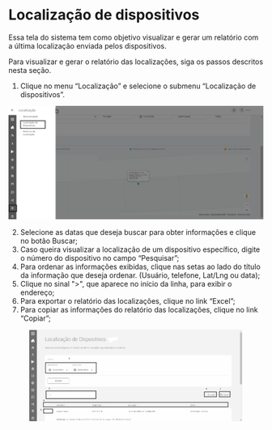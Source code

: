 # Localização de dispositivos

Essa tela do sistema tem como objetivo visualizar e gerar um relatório com a última localização enviada pelos dispositivos.

Para visualizar e gerar o relatório das localizações, siga os passos descritos nesta seção.

1. Clique no menu “Localização” e selecione o submenu “Localização de dispositivos”.

![](<../../.gitbook/assets/0 (2).png>)

2. Selecione as datas que deseja buscar para obter informações e clique no botão Buscar;
3. Caso queira visualizar a localização de um dispositivo específico, digite o número do dispositivo no campo “Pesquisar”;
4. Para ordenar as informações exibidas, clique nas setas ao lado do título da informação que deseja ordenar. (Usuário, telefone, Lat/Lng ou data);
5. Clique no sinal ">", que aparece no início da linha, para exibir o endereço;
6. Para exportar o relatório das localizações, clique no link “Excel”;
7. Para copiar as informações do relatório das localizações, clique no link “Copiar”;

<figure><img src="../../.gitbook/assets/image.png" alt=""><figcaption></figcaption></figure>
